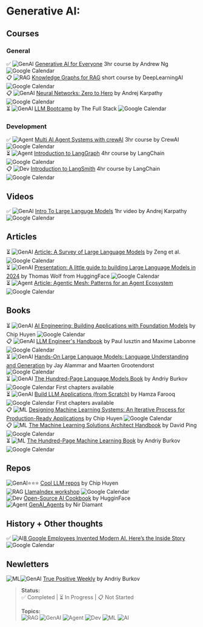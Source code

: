 # Generative AI:

## Courses

### General
✅ ![GenAI](https://img.shields.io/badge/-GenAI-ffffff?style=flat&color=000000) [Generative AI for Everyone](https://www.deeplearning.ai/courses/generative-ai-for-everyone/) 3hr course by Andrew Ng  ![Google Calendar](https://img.shields.io/badge/-Nov_2023-ffffff?style=flat&logo=google-calendar&logoColor=4285F4) \
📋 ![RAG](https://img.shields.io/badge/-RAG-2c699a?style=flat) [Knowledge Graphs for RAG](https://www.deeplearning.ai/short-courses/knowledge-graphs-rag/) short course by DeepLearningAI ![Google Calendar](https://img.shields.io/badge/-Mar_2024-ffffff?style=flat&logo=google-calendar&logoColor=4285F4) \
📋 ![GenAI](https://img.shields.io/badge/-GenAI-ffffff?style=flat&color=000000) [Neural Networks: Zero to Hero](https://karpathy.ai/zero-to-hero.html) by Andrej Karpathy ![Google Calendar](https://img.shields.io/badge/-2022--2024-ffffff?style=flat&logo=google-calendar&logoColor=4285F4) \
⏳ ![GenAI](https://img.shields.io/badge/-GenAI-ffffff?style=flat&color=000000) [LLM Bootcamp](https://fullstackdeeplearning.com/llm-bootcamp/spring-2023/)  by The Full Stack ![Google Calendar](https://img.shields.io/badge/-May_2023-ffffff?style=flat&logo=google-calendar&logoColor=4285F4) 

### Development
✅ ![Agent](https://img.shields.io/badge/-Agent-ffffff?style=flat&color=8A2BE2) [Multi AI Agent Systems with crewAI](https://www.deeplearning.ai/short-courses/multi-ai-agent-systems-with-crewai/) 3hr course by CrewAI ![Google Calendar](https://img.shields.io/badge/-May_2024-ffffff?style=flat&logo=google-calendar&logoColor=4285F4) \
⏳ ![Agent](https://img.shields.io/badge/-Agent-ffffff?style=flat&color=8A2BE2) [Introduction to LangGraph](https://academy.langchain.com/courses/intro-to-langgraph) 4hr course by LangChain ![Google Calendar](https://img.shields.io/badge/-Sept_2024-ffffff?style=flat&logo=google-calendar&logoColor=4285F4) \
📋 ![Dev](https://img.shields.io/badge/-Dev-2962ff?style=flat) [Introduction to LangSmith](https://academy.langchain.com/courses/intro-to-langsmith) 4hr course by LangChain ![Google Calendar](https://img.shields.io/badge/-Dec_2024-ffffff?style=flat&logo=google-calendar&logoColor=4285F4)

## Videos
✅ ![GenAI](https://img.shields.io/badge/-GenAI-ffffff?style=flat&color=000000) [Intro To Large Languge Models](https://youtu.be/zjkBMFhNj_g?si=g7B02MUFqoSIvuUO) 1hr video by Andrej Karpathy ![Google Calendar](https://img.shields.io/badge/-Nov_2023-ffffff?style=flat&logo=google-calendar&logoColor=4285F4) 


## Articles

⏳ ![GenAI](https://img.shields.io/badge/-GenAI-ffffff?style=flat&color=000000) [Article: A Survey of Large Language Models](https://arxiv.org/pdf/2303.18223.pdf)  by Zeng et al. ![Google Calendar](https://img.shields.io/badge/-Oct_2024-ffffff?style=flat&logo=google-calendar&logoColor=4285F4) \
⏳ ![GenAI](https://img.shields.io/badge/-GenAI-ffffff?style=flat&color=000000) [Presentation: A little guide to building Large Language Models in 2024](https://docs.google.com/presentation/d/1IkzESdOwdmwvPxIELYJi8--K3EZ98_cL6c5ZcLKSyVg/edit#slide=id.p) by Thomas Wolf from HuggingFace ![Google Calendar](https://img.shields.io/badge/-Mar_2024-ffffff?style=flat&logo=google-calendar&logoColor=4285F4) \
⏳ ![Agent](https://img.shields.io/badge/-Agent-ffffff?style=flat&color=8A2BE2) [Article: Agentic Mesh: Patterns for an Agent Ecosystem](https://medium.com/data-science-collective/agentic-mesh-patterns-for-an-agent-ecosystem-ef13469b7cf7) ![Google Calendar](https://img.shields.io/badge/-Feb_2025-ffffff?style=flat&logo=google-calendar&logoColor=4285F4) 

## Books
⏳ ![GenAI](https://img.shields.io/badge/-GenAI-ffffff?style=flat&color=000000) [AI Engineering: Building Applications with Foundation Models](https://www.amazon.com/AI-Engineering-Building-Applications-Foundation/dp/1098166302/ref=sr_1_3?dib=eyJ2IjoiMSJ9.29d3zXlbjkjfzj-S1rS3rB53YZ5SORVjRav_iCdal-XbpRp_JIUkfcGfHWZGh2Hr7WXcmEUhR5m1Zot8QREA4a3ClZgLCs6GTqbeIDGWpF1RANSXwSMWDDq8UX59K_2Mjigx0dxKtYNNBVHdcqIesY3A61GkfAmhhO1-E4CG1FBwkgknAcjVgRz8s-cQF6Pm9E_lvJP6VLn6BhDFx6oAdQv6W7nNGpGqNQmffEJThOc.9Ienm0DOG26cTmFibMA-83JFDezH_XfpuCgJ-pztYGE&dib_tag=se&keywords=ai+engineering&qid=1736479239&sr=8-3) by Chip Huyen ![Google Calendar](https://img.shields.io/badge/-Jan_2025-ffffff?style=flat&logo=google-calendar&logoColor=4285F4) \
📋 ![GenAI](https://img.shields.io/badge/-GenAI-ffffff?style=flat&color=000000) [LLM Engineer's Handbook](https://www.amazon.com/LLM-Engineers-Handbook-engineering-production/dp/1836200072/ref=sr_1_1?crid=22U13LNDNZQSJ&dib=eyJ2IjoiMSJ9.9aGXn6xGorwhpBZedby-9xE1HiT8mmO6mYpNs6L32lU7S_eDaRnOQG3h9alkwaA1AU7nnpWpiLGYbb98ehl44pr8wlshN1iVPKC0YgzdfU0PC4cdyp_kgTeWKaE1fG59-qTvBc2lkyhRunNYh4315nOUo1S7miLEX0IrLTK71aAJNDRT_DA7IojsH7ArnbtRcZq_gQ8A2szlLGL60ppfkrWCBMpKbUi9965PWbIcvws.42f8wBylCjKK0Lspgq7DBMhlTlBPyW7IUQUcrsMP1po&dib_tag=se&keywords=llm+engineer%27s+handbook&qid=1736479833&sprefix=LLM%2Caps%2C310&sr=8-1) by Paul Iusztin and Maxime Labonne ![Google Calendar](https://img.shields.io/badge/-Oct_2024-ffffff?style=flat&logo=google-calendar&logoColor=4285F4) \
⏳ ![GenAI](https://img.shields.io/badge/-GenAI-ffffff?style=flat&color=000000) [Hands-On Large Language Models: Language Understanding and Generation](https://www.amazon.com/Hands-Large-Language-Models-Understanding/dp/1098150961) by Jay Alammar and Maarten Grootendorst ![Google Calendar](https://img.shields.io/badge/-Oct_2024-ffffff?style=flat&logo=google-calendar&logoColor=4285F4) \
⏳ ![GenAI](https://img.shields.io/badge/-GenAI-ffffff?style=flat&color=000000) [The Hundred-Page Language Models Book](https://www.thelmbook.com/) by Andriy Burkov ![Google Calendar](https://img.shields.io/badge/-2025-ffffff?style=flat&logo=google-calendar&logoColor=4285F4) First chapters available\
⏳ ![GenAI](https://img.shields.io/badge/-GenAI-ffffff?style=flat&color=000000) [Build LLM Applications (from Scratch)](https://www.manning.com/books/build-llm-applications-from-scratch) by Hamza Farooq ![Google Calendar](https://img.shields.io/badge/-2025-ffffff?style=flat&logo=google-calendar&logoColor=4285F4) First chapters available\
📋 ![ML](https://img.shields.io/badge/-ML-16a34a?style=flat) [Designing Machine Learning Systems: An Iterative Process for Production-Ready Applications](https://www.amazon.com/Designing-Machine-Learning-Systems-Production-Ready/dp/1098107969/ref=sr_1_1?crid=41EKQ12J9PZE&dib=eyJ2IjoiMSJ9.OBDpLaGfjPFym8EGEjKYAmh-ma6yOctFVEu8eobu-8DM5HI6v9wDB-krVbOHxXOdtnErUQLH4zikv4QeNa6Zo5x7pgyYBMZvAYPggZi8SuX_JczaAJyI5n5qKrdJayx81nc-hHJTaD6Zue3hMizJ2zmb6lS1EZtKtrWTmm7cr7rLm7HhxVn4gxEsODXALbDDUQLPukB-L2yEm9SRJKo58zTciuSNGw-uT2v_lawnEXg.4f9DChbW6Zn1zA1fOI4wYWLacM8oe1JuRzeGHBbLoTQ&dib_tag=se&keywords=designing+machine+learning+systems&qid=1736479405&sprefix=designin+machine+learning+system%2Caps%2C155&sr=8-1) by Chip Huyen 
![Google Calendar](https://img.shields.io/badge/-May_2022-ffffff?style=flat&logo=google-calendar&logoColor=4285F4) \
📋 ![ML](https://img.shields.io/badge/-ML-16a34a?style=flat) [The Machine Learning Solutions Architect Handbook](https://www.amazon.com/Machine-Learning-Solutions-Architect-Handbook/dp/1805122509/ref=sr_1_1?crid=WZ7JHVH51RP&dib=eyJ2IjoiMSJ9.Xc-EY8KghU0SadkPmB6W-tkAh6GLCbs7oF1VdVg8ZhDmBoPoREoQ5niym-umEzTzmfbHvd-m9OiYvWKKH8-IOn-lZbDW-h61ZRsf5tZEAl7Cz_V2Vv51J1MPc-scU_5zMU9Yqm0SqJiL7XlbfXnlkiTF_A0iFy7UCoJA2F4t7z7vWHU2Ob687g8erkTY1hBdNsvVWM1vvutgG9fQyqWvFbZT68mJ8Ow9APJIKKz7kFA.rlzyNJRzxsdahLGg_dhmW-ieJvHu0trdoSAlJF7x6Xs&dib_tag=se&keywords=the+machine+learning+solutions+architect+handbook&qid=1736480130&sprefix=the+machine+learning+solutions+architect+handbook%2Caps%2C268&sr=8-1) by David Ping ![Google Calendar](https://img.shields.io/badge/-Apr_2024-ffffff?style=flat&logo=google-calendar&logoColor=4285F4) \
⏳ ![ML](https://img.shields.io/badge/-ML-16a34a?style=flat) [The Hundred-Page Machine Learning Book](https://www.amazon.com/Hundred-Page-Machine-Learning-Book/dp/1777005477/ref=sr_1_1?crid=2UU71D4HLR55I&dib=eyJ2IjoiMSJ9.oJGRlz8xmhd2WZALdvUjYDAZ9NQbKAQO8tl1eD9OvDksNA1sKUowEb8I0uxKwUa6PTmJYp_8-t05ZQwRVOdl7nVNP6eGIsecEh4aytXZZGx919B8YQrkF0CWPBWIKcEC-pRiiEAoSpDBgD5L3UYnTa5QDCxwqTZrQDItwjOptSB8w3x-DY712wAd5BI0TrXb7t2x0qti63UajocvuTuXRDhhWrMe7jU2uHi_OsI8ERI.QYVi3QAYsof_pLlvIfS55JzrkUw19YG_NJ5xQcMh8hw&dib_tag=se&keywords=the+hundred+page+machine+learning+book&qid=1736480177&sprefix=the+hundred+%2Caps%2C213&sr=8-1) by Andriy Burkov ![Google Calendar](https://img.shields.io/badge/-2019-ffffff?style=flat&logo=google-calendar&logoColor=4285F4)

## Repos 
![GenAI](https://img.shields.io/badge/-GenAI-ffffff?style=flat&color=000000)⭐⭐⭐ [Cool LLM repos](https://github.com/stars/chiphuyen/lists/cool-llm-repos) by Chip Huyen \
![RAG](https://img.shields.io/badge/-RAG-2c699a?style=flat) [LlamaIndex workshop](https://github.com/run-llama/ai-engineer-workshop) ![Google Calendar](https://img.shields.io/badge/-Oct_2023-ffffff?style=flat&logo=google-calendar&logoColor=4285F4) \
![Dev](https://img.shields.io/badge/-Dev-2962ff?style=flat) [Open-Source AI Cookbook](https://huggingface.co/learn/cookbook/index) by HugginFace \
![Agent](https://img.shields.io/badge/-Agent-ffffff?style=flat&color=8A2BE2) [GenAI_Agents](https://github.com/NirDiamant/GenAI_Agents) by Nir Diamant

## History + Other thoughts
✅ ![AI](https://img.shields.io/badge/-AI-ff6b6b?style=flat)[8 Google Employees Invented Modern AI. Here’s the Inside Story](https://wired.com/story/eight-google-employees-invented-modern-ai-transformers-paper/) ![Google Calendar](https://img.shields.io/badge/-Mar_2024-ffffff?style=flat&logo=google-calendar&logoColor=4285F4)

## Newletters

![ML](https://img.shields.io/badge/-ML-16a34a?style=flat)![GenAI](https://img.shields.io/badge/-GenAI-ffffff?style=flat&color=000000) [True Positive Weekly](https://aiweekly.substack.com/) by Andriy Burkov 

>**Status:**  
>✅ Completed  | ⏳ In Progress  | 📋 Not Started  
>
>**Topics:**  
>![RAG](https://img.shields.io/badge/-RAG-2c699a?style=flat)
>![GenAI](https://img.shields.io/badge/-GenAI-ffffff?style=flat&color=000000)
>![Agent](https://img.shields.io/badge/-Agent-ffffff?style=flat&color=8A2BE2)
>![Dev](https://img.shields.io/badge/-Dev-2962ff?style=flat)
>![ML](https://img.shields.io/badge/-ML-16a34a?style=flat)
>![AI](https://img.shields.io/badge/-AI-ff6b6b?style=flat)
